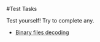 #Test Tasks

Test yourself! Try to complete any.

* [Binary files decoding](binary_files_decoding/README.md)
